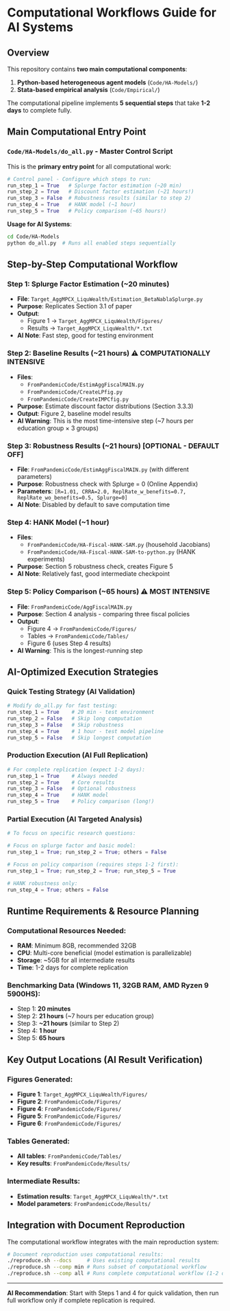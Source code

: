 # Computational Workflows Guide for AI Systems

## Overview

This repository contains **two main computational components**:
1. **Python-based heterogeneous agent models** (`Code/HA-Models/`)
2. **Stata-based empirical analysis** (`Code/Empirical/`)

The computational pipeline implements **5 sequential steps** that take **1-2 days** to complete fully.

## Main Computational Entry Point

### `Code/HA-Models/do_all.py` - Master Control Script

This is the **primary entry point** for all computational work:

```python
# Control panel - Configure which steps to run:
run_step_1 = True   # Splurge factor estimation (~20 min)
run_step_2 = True   # Discount factor estimation (~21 hours!)  
run_step_3 = False  # Robustness results (similar to step 2)
run_step_4 = True   # HANK model (~1 hour)
run_step_5 = True   # Policy comparison (~65 hours!)
```

**Usage for AI Systems**:
```bash
cd Code/HA-Models
python do_all.py  # Runs all enabled steps sequentially
```

## Step-by-Step Computational Workflow

### Step 1: Splurge Factor Estimation (~20 minutes)
- **File**: `Target_AggMPCX_LiquWealth/Estimation_BetaNablaSplurge.py`
- **Purpose**: Replicates Section 3.1 of paper
- **Output**: 
  - Figure 1 → `Target_AggMPCX_LiquWealth/Figures/`
  - Results → `Target_AggMPCX_LiquWealth/*.txt`
- **AI Note**: Fast step, good for testing environment

### Step 2: Baseline Results (~21 hours) ⚠️ **COMPUTATIONALLY INTENSIVE**
- **Files**: 
  - `FromPandemicCode/EstimAggFiscalMAIN.py`
  - `FromPandemicCode/CreateLPfig.py`
  - `FromPandemicCode/CreateIMPCfig.py`
- **Purpose**: Estimate discount factor distributions (Section 3.3.3)
- **Output**: Figure 2, baseline model results
- **AI Warning**: This is the most time-intensive step (~7 hours per education group × 3 groups)

### Step 3: Robustness Results (~21 hours) **[OPTIONAL - DEFAULT OFF]**
- **File**: `FromPandemicCode/EstimAggFiscalMAIN.py` (with different parameters)
- **Purpose**: Robustness check with Splurge = 0 (Online Appendix)
- **Parameters**: `[R=1.01, CRRA=2.0, ReplRate_w_benefits=0.7, ReplRate_wo_benefits=0.5, Splurge=0]`
- **AI Note**: Disabled by default to save computation time

### Step 4: HANK Model (~1 hour)
- **Files**:
  - `FromPandemicCode/HA-Fiscal-HANK-SAM.py` (household Jacobians)
  - `FromPandemicCode/HA-Fiscal-HANK-SAM-to-python.py` (HANK experiments)
- **Purpose**: Section 5 robustness check, creates Figure 5
- **AI Note**: Relatively fast, good intermediate checkpoint

### Step 5: Policy Comparison (~65 hours) ⚠️ **MOST INTENSIVE**
- **File**: `FromPandemicCode/AggFiscalMAIN.py`
- **Purpose**: Section 4 analysis - comparing three fiscal policies
- **Output**: 
  - Figure 4 → `FromPandemicCode/Figures/`
  - Tables → `FromPandemicCode/Tables/`
  - Figure 6 (uses Step 4 results)
- **AI Warning**: This is the longest-running step

## AI-Optimized Execution Strategies

### Quick Testing Strategy (AI Validation)
```python
# Modify do_all.py for fast testing:
run_step_1 = True    # 20 min - test environment
run_step_2 = False   # Skip long computation
run_step_3 = False   # Skip robustness  
run_step_4 = True    # 1 hour - test model pipeline
run_step_5 = False   # Skip longest computation
```

### Production Execution (AI Full Replication)
```python
# For complete replication (expect 1-2 days):
run_step_1 = True    # Always needed
run_step_2 = True    # Core results
run_step_3 = False   # Optional robustness
run_step_4 = True    # HANK model
run_step_5 = True    # Policy comparison (long!)
```

### Partial Execution (AI Targeted Analysis)
```python
# To focus on specific research questions:

# Focus on splurge factor and basic model:
run_step_1 = True; run_step_2 = True; others = False

# Focus on policy comparison (requires steps 1-2 first):
run_step_1 = True; run_step_2 = True; run_step_5 = True

# HANK robustness only:
run_step_4 = True; others = False
```

## Runtime Requirements & Resource Planning

### Computational Resources Needed:
- **RAM**: Minimum 8GB, recommended 32GB
- **CPU**: Multi-core beneficial (model estimation is parallelizable)
- **Storage**: ~5GB for all intermediate results
- **Time**: 1-2 days for complete replication

### Benchmarking Data (Windows 11, 32GB RAM, AMD Ryzen 9 5900HS):
- Step 1: **20 minutes**
- Step 2: **21 hours** (~7 hours per education group)
- Step 3: **~21 hours** (similar to Step 2)
- Step 4: **1 hour**
- Step 5: **65 hours**

## Key Output Locations (AI Result Verification)

### Figures Generated:
- **Figure 1**: `Target_AggMPCX_LiquWealth/Figures/`
- **Figure 2**: `FromPandemicCode/Figures/`
- **Figure 4**: `FromPandemicCode/Figures/`
- **Figure 5**: `FromPandemicCode/Figures/`
- **Figure 6**: `FromPandemicCode/Figures/`

### Tables Generated:
- **All tables**: `FromPandemicCode/Tables/`
- **Key results**: `FromPandemicCode/Results/`

### Intermediate Results:
- **Estimation results**: `Target_AggMPCX_LiquWealth/*.txt`
- **Model parameters**: `FromPandemicCode/Results/`

## Integration with Document Reproduction

The computational workflow integrates with the main reproduction system:

```bash
# Document reproduction uses computational results:
./reproduce.sh --docs     # Uses existing computational results
./reproduce.sh --comp min # Runs subset of computational workflow  
./reproduce.sh --comp all # Runs complete computational workflow (1-2 days)
```

---

**AI Recommendation**: Start with Steps 1 and 4 for quick validation, then run full workflow only if complete replication is required. 